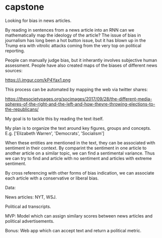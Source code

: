 # capstone

Looking for bias in news articles.

By reading in sentences from a news article into an RNN can we mathematically map the ideology of the article? The issue of bias in journalism has long been a hot button issue, but it has blown up in the Trump era with vitrolic attacks coming from the very top on political reporting.

People can manually judge bias, but it inherantly involves subjective human assessment. People have also created maps of the biases of different news sources:

https://i.imgur.com/kP4Yax1.png

This process can be automated by mapping the web via twitter shares:

https://thesocietypages.org/socimages/2017/09/28/the-different-media-spheres-of-the-right-and-the-left-and-how-theyre-throwing-elections-to-the-republicans/


My goal is to tackle this by reading the text itself.

My plan is to organize the text around key figures, groups and concepts. E.g. ['Elizabeth Warren', 'Democrats', 'Socialism']

When these entities are mentioned in the text, they can be associated with sentiment in their context. By comparint the sentiment in one article to another article on a similar topic, we can find a sentimental variance. Thus we can try to find and article with no sentiment and articles with extreme sentiment.

By cross referencing with other forms of bias indication, we can associate each article with a conservative or liberal bias. 

Data:

News articles: NYT, WSJ.

Political ad transcripts.



MVP: Model which can assign similary scores between news articles and political advertisements.

Bonus: Web app which can accept text and return a political metric.

